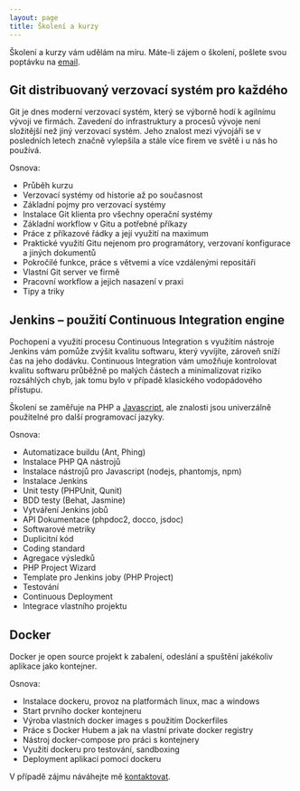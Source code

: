 ```yaml
---
layout: page
title: Školení a kurzy
---
```


Školení a kurzy vám udělám na míru. Máte-li zájem o školení, pošlete svou poptávku na [email](mailto:ladislav@prskavec.net?subject=Popt%C3%A1vka%20-%20Kurzy%20Git%20a%20Jenkins).

## Git distribuovaný verzovací systém pro každého

Git je dnes moderní verzovací systém, který se výborně hodí k agilnímu vývoji ve firmách.
Zavedení do infrastruktury a procesů vývoje není složitější než jiný verzovací systém.
Jeho znalost mezi vývojáři se v posledních letech značně vylepšila a stále více firem ve světě i u nás ho používá.

Osnova:

- Průběh kurzu
- Verzovací systémy od historie až po současnost
- Základní pojmy pro verzovací systémy
- Instalace Git klienta pro všechny operační systémy
- Základní workflow v Gitu a potřebné příkazy
- Práce z příkazové řádky a její využití na maximum
- Praktické využití Gitu nejenom pro programátory, verzovaní konfigurace a jiných dokumentů
- Pokročilé funkce, práce s větvemi a více vzdálenými repositáři
- Vlastní Git server ve firmě
- Pracovní workflow a jejich nasazení v praxi
- Tipy a triky

## Jenkins – použití Continuous Integration engine

Pochopení a využití procesu Continuous Integration s využitím nástroje Jenkins vám pomůže zvýšit kvalitu softwaru, který vyvíjíte, zároveň sníží čas na jeho dodávku. Continuous Integration vám umožňuje kontrolovat kvalitu softwaru průběžně po malých částech a minimalizovat riziko rozsáhlých chyb, jak tomu bylo v případě klasického vodopádového přístupu.

Školení se zaměřuje na PHP a [Javascript](http://bit.ly/LO7Bvd), ale znalosti jsou univerzálně použitelné pro další programovací jazyky.

Osnova:

- Automatizace buildu (Ant, Phing)
- Instalace PHP QA nástrojů
- Instalace nástrojů pro Javascript (nodejs, phantomjs, npm)
- Instalace Jenkins
- Unit testy (PHPUnit, Qunit)
- BDD testy (Behat, Jasmine)
- Vytváření Jenkins jobů
- API Dokumentace (phpdoc2, docco, jsdoc)
- Softwarové metriky
- Duplicitní kód
- Coding standard
- Agregace výsledků
- PHP Project Wizard
- Template pro Jenkins joby (PHP Project)
- Testování
- Continuous Deployment
- Integrace vlastního projektu

## Docker

Docker je open source projekt k zabalení, odeslání a spuštění jakékoliv aplikace jako kontejner.

Osnova:

- Instalace dockeru, provoz na platformách linux, mac a windows
- Start prvního docker kontejneru
- Výroba vlastních docker images s použitím Dockerfiles
- Práce s Docker Hubem a jak na vlastní private docker registry
- Nástroj docker-compose pro práci s kontejnery
- Využití dockeru pro testování, sandboxing
- Deployment aplikací pomocí dockeru


V případě zájmu náváhejte mě [kontaktovat](mailto:ladislav@prskavec.net?subject=Popt%C3%A1vka%20%C5%A1kolen%C3%AD%20-%20Docker).
